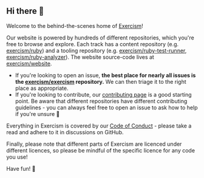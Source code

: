 ## Hi there 👋

Welcome to the behind-the-scenes home of [Exercism](https://exercism.org)!

Our website is powered by hundreds of different repositories, which you're free to browse and explore.
Each track has a content repository (e.g. [exercism/ruby](https://github.com/exercism/ruby)) and a tooling repository (e.g. [exercism/ruby-test-runner](https://github.com/exercism/ruby-test-runner), [exercism/ruby-analyzer](https://github.com/exercism/ruby-analyzer)).
The website source-code lives at [exercism/website](https://github.com/exercism/website).

- If you're looking to open an issue, **the best place for nearly all issues is the [exercism/exercism](https://github.com/exercism/exercism) repository.**
  We can then triage it to the right place as appropriate.
- If you're looking to contribute, our [contributing page](https://exercism.org/contributing/tasks) is a good starting point. 
  Be aware that different repositories have different contributing guidelines - you can always feel free to open an issue to ask how to help if you're unsure 🙂

Everything in Exercism is covered by our [Code of Conduct](https://exercism.org/code-of-conduct) - please take a read and adhere to it in discussions on GitHub.

Finally, please note that different parts of Exercism are licenced under different licences, so please be mindful of the specific licence for any code you use!

Have fun! 🎉 
